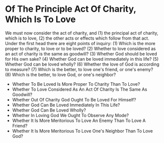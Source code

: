 # Of The Principle Act Of Charity, Which Is To Love

We must now consider the act of charity, and (1) the principal act of charity, which is to love, (2) the other acts or effects which follow from that act.  Under the first head there are eight points of inquiry:
(1) Which is the more proper to charity, to love or to be loved?
(2) Whether to love considered as an act of charity is the same as goodwill?
(3) Whether God should be loved for His own sake?
(4) Whether God can be loved immediately in this life?
(5) Whether God can be loved wholly?
(6) Whether the love of God is according to measure?
(7) Which is the better, to love one's friend, or one's enemy? (8) Which is the better, to love God, or one's neighbor?

* Whether To Be Loved Is More Proper To Charity Than To Love?
* Whether To Love Considered As An Act Of Charity Is The Same As Goodwill?
* Whether Out Of Charity God Ought To Be Loved For Himself?
* Whether God Can Be Loved Immediately In This Life?
* Whether God Can Be Loved Wholly?
* Whether In Loving God We Ought To Observe Any Mode?
* Whether It Is More Meritorious To Love An Enemy Than To Love A Friend?
* Whether It Is More Meritorious To Love One's Neighbor Than To Love God?